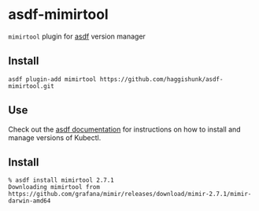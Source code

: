 # asdf-mimirtool

`mimirtool` plugin for [asdf](https://github.com/asdf-vm/asdf) version manager

## Install

```
asdf plugin-add mimirtool https://github.com/haggishunk/asdf-mimirtool.git
```

## Use

Check out the [asdf documentation](https://asdf-vm.com/#/core-manage-versions?id=install-version) for instructions on how to install and manage versions of Kubectl.

## Install

```
% asdf install mimirtool 2.7.1
Downloading mimirtool from https://github.com/grafana/mimir/releases/download/mimir-2.7.1/mimir-darwin-amd64
```
